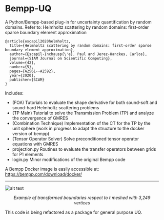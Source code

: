 # Bempp-UQ
A Python/Bempp-based plug-in for uncertainty quantification by random domains. 
Refer to: Helmholtz scattering by random domains: first-order sparse boundary element approximation

```
@article{escapil2020helmholtz,
  title={Helmholtz scattering by random domains: first-order sparse boundary element approximation},
  author={Escapil-Inchausp{\'e}, Paul and Jerez-Hanckes, Carlos},
  journal={SIAM Journal on Scientific Computing},
  volume={42},
  number={5},
  pages={A2561--A2592},
  year={2020},
  publisher={SIAM}
}
```

Includes:
- (FOA) Tutorials to evaluate the shape derivative for both sound-soft and sound-hard Helmholtz scattering problems
- (TP Main) Tutorial to solve the Transmission Problem (TP) and analyze the convergence of GMRES
- (Combination Technique) Implementation of the CT for the TP by the unit sphere (work in progress to adapt the structure to the docker version of bempp)
- (Tensor Operator Solver) Solve preconditioned tensor operator equations with GMRES
- projection.py Routines to evaluate the transfer operators between grids for P1 elements
- login.py Minor modifications of the original Bempp code

A Bempp Docker image is easily accessible at: https://bempp.com/download/docker/

---
![alt text](https://i.ibb.co/YQ9Bqpt/transformation.png)*<p align="center">Example of transformed boundaries respect to t meshed with 3,249 vertices</p>*

This code is being refactored as a package for general purpose UQ.
